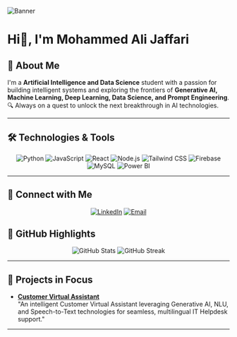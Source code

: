 <!-- Sci-Fi Themed GitHub Profile README -->
![Banner](https://via.placeholder.com/1500x400?text=Sci-Fi+AI+Universe&style=for-the-badge)
# Hi👾, I'm Mohammed Ali Jaffari



## 🚀 About Me  
I'm a **Artificial Intelligence and Data Science** student with a passion for building intelligent systems and exploring the frontiers of **Generative AI, Machine Learning, Deep Learning, Data Science, and Prompt Engineering**.  
🔍 Always on a quest to unlock the next breakthrough in AI technologies.  

---

## 🛠️ Technologies & Tools  

<div align="center">
  <img src="https://img.icons8.com/color/48/000000/python.png" alt="Python" title="Python" />
  <img src="https://img.icons8.com/color/48/000000/javascript--v1.png" alt="JavaScript" title="JavaScript" />
  <img src="https://img.icons8.com/color/48/000000/react-native.png" alt="React" title="React" />
  <img src="https://img.icons8.com/color/48/000000/nodejs.png" alt="Node.js" title="Node.js" />
  <img src="https://img.icons8.com/color/48/000000/tailwind-css.png" alt="Tailwind CSS" title="Tailwind CSS" />
  <img src="https://img.icons8.com/color/48/000000/firebase.png" alt="Firebase" title="Firebase" />
  <img src="https://img.icons8.com/color/48/000000/mysql-logo.png" alt="MySQL" title="MySQL" />
  <img src="https://img.icons8.com/color/48/000000/microsoft-power-bi.png" alt="Power BI" title="Power BI" />
</div>

---
## 🌌 Connect with Me  

<div align="center">
  <a href="https://www.linkedin.com/in/mohammed-ali-jaffari-440764289/"><img src="https://img.icons8.com/color/48/000000/linkedin.png" alt="LinkedIn" title="LinkedIn" /></a>
  <a href="mailto:mohammedalijaffari2005@gmail.com"><img src="https://img.icons8.com/color/48/000000/gmail-new.png" alt="Email" title="Email" /></a>
</div>

## 🌌 GitHub Highlights  

<div align="center">
  <img src="https://github-readme-stats.vercel.app/api?username=MAJ-22&show_icons=true&theme=tokyonight&hide_border=true" alt="GitHub Stats" />
  <img src="https://streak-stats.demolab.com?user=MAJ-22&theme=tokyonight&hide_border=true" alt="GitHub Streak" />
</div>

---

## 🌟 Projects in Focus  

- **[Customer Virtual Assistant](https://github.com/MAJ-22/Customer_Virtual_Assistant)**  
"An intelligent Customer Virtual Assistant leveraging Generative AI, NLU, and Speech-to-Text technologies for seamless, multilingual IT Helpdesk support."  


---

